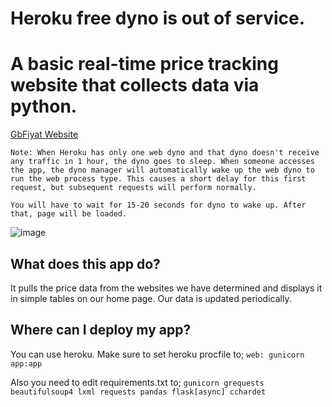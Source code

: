 # Heroku free dyno is out of service. 
# A basic real-time price tracking website that collects data via python.
[GbFiyat Website](http://gbfiyat.herokuapp.com/ "GbFiyat Website")

`Note: When Heroku has only one web dyno and that dyno doesn't receive any traffic in 1 hour, the dyno goes to sleep. When someone accesses the app, the dyno manager will automatically wake up the web dyno to run the web process type. This causes a short delay for this first request, but subsequent requests will perform normally.`

`You will have to wait for 15-20 seconds for dyno to wake up. After that, page will be loaded.`

![image](https://user-images.githubusercontent.com/70481060/190916217-67e0aa02-ea37-4ecf-942e-0c2959d5b6c8.png)


## What does this app do? 
It pulls the price data from the websites we have determined and displays it in simple tables on our home page. Our data is updated periodically.
## Where can I deploy my app?
You can use heroku. 
Make sure to set heroku procfile to;
`web: gunicorn app:app`

Also you need to edit requirements.txt to;
`gunicorn
grequests
beautifulsoup4
lxml
requests
pandas
flask[async]
cchardet
`
